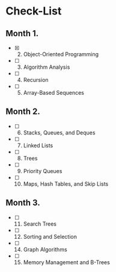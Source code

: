 # Check-List

## Month 1.

- [x] 2. Object-Oriented Programming
- [ ] 3. Algorithm Analysis
- [ ] 4. Recursion
- [ ] 5. Array-Based Sequences

## Month 2.

- [ ] 6. Stacks, Queues, and Deques
- [ ] 7. Linked Lists
- [ ] 8. Trees
- [ ] 9. Priority Queues
- [ ] 10. Maps, Hash Tables, and Skip Lists

## Month 3.

- [ ] 11. Search Trees
- [ ] 12. Sorting and Selection
- [ ] 14. Graph Algorithms
- [ ] 15. Memory Management and B-Trees
